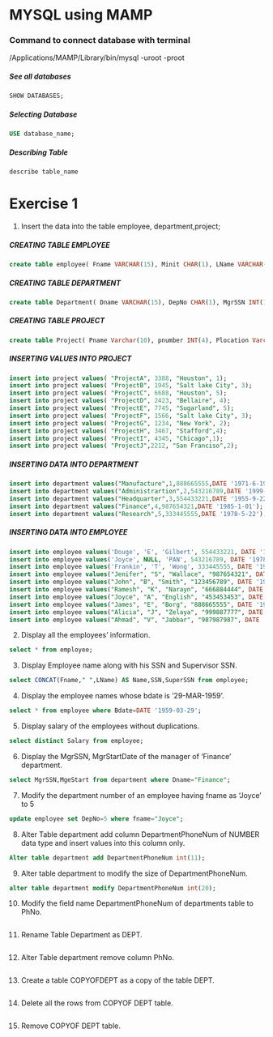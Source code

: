 # MYSQL using MAMP

### Command to connect database with terminal
/Applications/MAMP/Library/bin/mysql -uroot -proot

##### See all databases 
```SQL
SHOW DATABASES;
```

##### Selecting Database
```sql
USE database_name;
````

##### Describing Table
```
describe table_name
```
# Exercise 1

1. Insert the data into the table employee, department,project;

##### CREATING TABLE EMPLOYEE
```sql
create table employee( Fname VARCHAR(15), Minit CHAR(1), LName VARCHAR(15), SSN INTEGER(10), BDate DATE, Address Varchar(30), Sex CHAR(1), Salary INT(10), SuperSSN INTEGER(10) DEFAULT NULL, DepNo CHAR(1));
```

##### CREATING TABLE DEPARTMENT
```sql
create table Department( Dname VARCHAR(15), DepNo CHAR(1), MgrSSN INT(10), MgeStart DATE);
```

##### CREATING TABLE PROJECT
```sql
create table Project( Pname Varchar(10), pnumber INT(4), Plocation Varchar(20), DepNo CHAR(1));
```
##### INSERTING VALUES INTO PROJECT
```sql
insert into project values( "ProjectA", 3388, "Houston", 1);
insert into project values( "ProjectB", 1945, "Salt lake City", 3);
insert into project values( "ProjectC", 6688, "Houston", 5);
insert into project values( "ProjectD", 2423, "Bellaire", 4);
insert into project values( "ProjectE", 7745, "Sugarland", 5);
insert into project values( "ProjectF", 1566, "Salt lake City", 3);
insert into project values( "ProjectG", 1234, "New York", 2);
insert into project values( "ProjectH", 3467, "Stafford",4);
insert into project values( "ProjectI", 4345, "Chicago",1);
insert into project values( "ProjectJ",2212, "San Franciso",2);
```
##### INSERTING DATA INTO DEPARTMENT
```sql
insert into department values("Manufacture",1,888665555,DATE '1971-6-19');
insert into department values("Administrartion",2,543216789,DATE '1999-1-04');
insert into department values("Headquarter",3,554433221,DATE '1955-9-22');
insert into department values("Finance",4,987654321,DATE '1985-1-01');
insert into department values("Research",5,333445555,DATE '1978-5-22');
```

##### INSERTING DATA INTO EMPLOYEE
```sql
insert into employee values('Douge', 'E', 'Gilbert', 554433221, DATE '1960-6-09', '11 S 59 E, salt Lake City, UT', 'M', 80000, NULL, 3);
insert into employee values('Joyce', NULL, 'PAN', 543216789, DATE '1978-2-07', '35 S 18 E, Salt Lake City,UT', 'F', 70000, NULL, 2);
insert into employee values('Frankin', 'T', 'Wong', 333445555, DATE '1945-12-08', '638 voss Houston, TX', 'M', 40000, 554433221, 5);
insert into employee values("Jenifer", "S", "Wallace", "987654321", DATE '1931-06-20', "291 Berry Bellaire,TX", "F", 43000, 554433221, 4);
insert into employee values("John", "B", "Smith", "123456789", DATE '1955-01-09', "731 Fondren, Houston TX", "M", 30000, 333445555, 5);
insert into employee values("Ramesh", "K", "Narayn", "666884444", DATE '1952-09-15', "975 Fire Oak, Humble,TX", "M", 38000, 333445555, 5);
insert into employee values("Joyce", "A", "English", "453453453", DATE '1962-07-31', "5631 Rice Houston,TX", "F", 25000, 333445555, 5);
insert into employee values("James", "E", "Borg", "888665555", DATE '1927-11-10', "450 Stone, Houston,TX", "M", 55000, 543216789, 1);
insert into employee values("Alicia", "J", "Zelaya", "999887777", DATE '1958-07-19', "3321 Castle,Spring, TX", "F", 25000, 987654321, 4);
insert into employee values("Ahmad", "V", "Jabbar", "987987987", DATE '1959-03-29', "980 Dallas Houston,TX", "M", 25000, 987654321, 4);
```

2. Display all the employees’ information.
```sql
select * from employee;
```
3. Display Employee name along with his SSN and Supervisor SSN.
```sql
select CONCAT(Fname," ",LName) AS Name,SSN,SuperSSN from employee;
```
4. Display the employee names whose bdate is ’29-MAR-1959’.
```sql
select * from employee where Bdate=DATE '1959-03-29';
```
5. Display salary of the employees without duplications.
```sql
select distinct Salary from employee;
```
6. Display the MgrSSN, MgrStartDate of the manager of ‘Finance’ department.
```sql
select MgrSSN,MgeStart from department where Dname="Finance";
```
7. Modify the department number of an employee having fname as ‘Joyce’ to 5
```sql
update employee set DepNo=5 where fname="Joyce";
```
8. Alter Table department add column DepartmentPhoneNum of NUMBER data type
and insert values into this column only.
```sql
Alter table department add DepartmentPhoneNum int(11);
```
9. Alter table department to modify the size of DepartmentPhoneNum.
```sql
alter table department modify DepartmentPhoneNum int(20);
```
10. Modify the field name DepartmentPhoneNum of departments table to PhNo.
```sql

```
11. Rename Table Department as DEPT.
```sql

```
12. Alter Table department remove column PhNo.
```sql

```
13. Create a table COPYOFDEPT as a copy of the table DEPT.
```sql

```
14. Delete all the rows from COPYOF DEPT table.
```sql

```
15. Remove COPYOF DEPT table.
```sql

```
